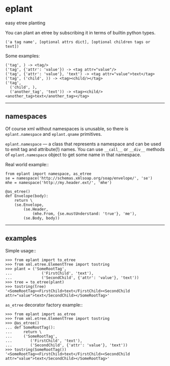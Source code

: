 eplant
======

easy etree planting

You can plant an etree by subscribing it in terms of builtin python types.

    ('a tag name', [optional attrs dict], [optional children tags or text])

Some examples:

    ('tag', ) -> <tag/>
    ('tag', {'attr': 'value'}) -> <tag attr="value"/>
    ('tag', {'attr': 'value'}, 'text') -> <tag attr="value">text</tag>
    ('tag', ('child', )) -> <tag><child/></tag>
    ('tag',
      ('child', ),
      ('another_tag', 'text')) -> <tag><child/><another_tag>text</another_tag></tag>


---------
namespaces
---------

Of course xml without namespaces is unusable, so there is `eplant.namespace`
and `eplant.qname` primitives.

`eplant.namespace` — a class that represents a namespace and can be used to
emit tag and attribute(!) names. You can use `__call__` or `__div__` methods of
`eplant.namespace` object to get some name in that namespace.

Real world example::

    from eplant import namespace, as_etree
    se = namespace('http://schemas.xmlsoap.org/soap/envelope/', 'se')
    mhe = namespace('http://my.header.ext/', 'mhe')

    @as_etree()
    def Envelope(body):
        return \
        (se.Envelope,
            (se.Header,
                (mhe.From, {se.mustUnderstand: 'true'}, 'me'),
            (se.Body, body))


--------
examples
--------

Simple usage::

    >>> from eplant import to_etree
    >>> from xml.etree.ElementTree import tostring
    >>> plant = ('SomeRootTag',
    ...             ('FirstChild', 'text'),
    ...             ('SecondChild', {'attr': 'value'}, 'text'))
    >>> tree = to_etree(plant)
    >>> tostring(tree)
    '<SomeRootTag><FirstChild>text</FirstChild><SecondChild attr="value">text</SecondChild></SomeRootTag>'

`as_etree` decorator factory example::

    >>> from eplant import as_etree
    >>> from xml.etree.ElementTree import tostring
    >>> @as_etree()
    ... def SomeRootTag():
    ...     return \
    ...     ('SomeRootTag',
    ...        ('FirstChild', 'text'),
    ...        ('SecondChild', {'attr': 'value'}, 'text'))
    >>> tostring(SomeRootTag())
    '<SomeRootTag><FirstChild>text</FirstChild><SecondChild attr="value">text</SecondChild></SomeRootTag>'

